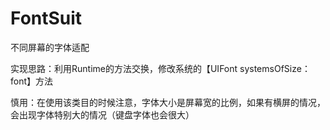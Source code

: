 # FontSuit
不同屏幕的字体适配


实现思路：利用Runtime的方法交换，修改系统的【UIFont systemsOfSize：font】方法

慎用：在使用该类目的时候注意，字体大小是屏幕宽的比例，如果有横屏的情况，会出现字体特别大的情况（键盘字体也会很大）
